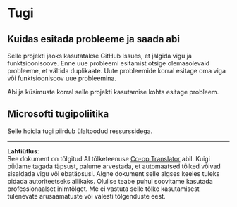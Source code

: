 <!--
CO_OP_TRANSLATOR_METADATA:
{
  "original_hash": "872be8bc1b93ef1dd9ac3d6e8f99f6ab",
  "translation_date": "2025-10-11T15:14:22+00:00",
  "source_file": "SUPPORT.md",
  "language_code": "et"
}
-->
# Tugi
## Kuidas esitada probleeme ja saada abi  

Selle projekti jaoks kasutatakse GitHub Issues, et jälgida vigu ja funktsioonisoove. Enne uue probleemi esitamist otsige olemasolevaid probleeme, et vältida duplikaate. Uute probleemide korral esitage oma viga või funktsioonisoov uue probleemina.

Abi ja küsimuste korral selle projekti kasutamise kohta esitage probleem.

## Microsofti tugipoliitika  

Selle hoidla tugi piirdub ülaltoodud ressurssidega.

---

**Lahtiütlus**:  
See dokument on tõlgitud AI tõlketeenuse [Co-op Translator](https://github.com/Azure/co-op-translator) abil. Kuigi püüame tagada täpsust, palume arvestada, et automaatsed tõlked võivad sisaldada vigu või ebatäpsusi. Algne dokument selle algses keeles tuleks pidada autoriteetseks allikaks. Olulise teabe puhul soovitame kasutada professionaalset inimtõlget. Me ei vastuta selle tõlke kasutamisest tulenevate arusaamatuste või valesti tõlgenduste eest.